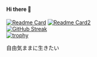 #### Hi there 👋

[![Readme Card](https://github-readme-stats.vercel.app/api?username=chasyumen&count_private=true&show_icons=true)](https://github.com/anuraghazra/github-readme-stats)
[![Readme Card2](https://github-readme-stats.vercel.app/api/top-langs/?username=chasyumen&show_icons=true)](https://github.com/anuraghazra/github-readme-stats)\
[![GitHub Streak](https://streak-stats.demolab.com/?user=chasyumen)](https://git.io/streak-stats)\
[![trophy](https://github-profile-trophy.vercel.app/?username=chasyumen)](https://github.com/ryo-ma/github-profile-trophy)

自由気ままに生きたい

<!--
**chasyumen/chasyumen** is a ✨ _special_ ✨ repository because its `README.md` (this file) appears on your GitHub profile.

Here are some ideas to get you started:

- 🔭 I’m currently working on ...
- 🌱 I’m currently learning ...
- 👯 I’m looking to collaborate on ...
- 🤔 I’m looking for help with ...
- 💬 Ask me about ...
- 📫 How to reach me: ...
- 😄 Pronouns: ...
- ⚡ Fun fact: ...
-->
